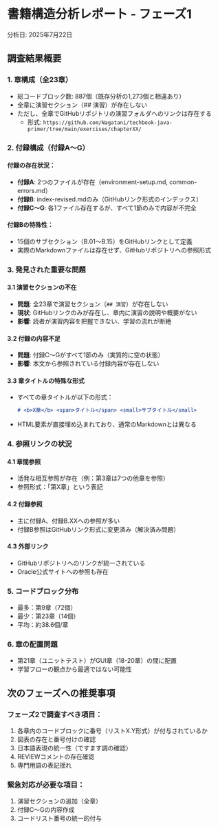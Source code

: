 # 書籍構造分析レポート - フェーズ1
分析日: 2025年7月22日

## 調査結果概要

### 1. 章構成（全23章）
- 総コードブロック数: 887個（既存分析の1,273個と相違あり）
- 全章に演習セクション（## 演習）が存在しない
- ただし、全章でGitHubリポジトリの演習フォルダへのリンクは存在する
  - 形式: `https://github.com/Nagatani/techbook-java-primer/tree/main/exercises/chapterXX/`

### 2. 付録構成（付録A〜G）

#### 付録の存在状況：
- **付録A**: 2つのファイルが存在（environment-setup.md, common-errors.md）
- **付録B**: index-revised.mdのみ（GitHubリンク形式のインデックス）
- **付録C〜G**: 各1ファイル存在するが、すべて1節のみで内容が不完全

#### 付録Bの特殊性：
- 15個のサブセクション（B.01〜B.15）をGitHubリンクとして定義
- 実際のMarkdownファイルは存在せず、GitHubリポジトリへの参照形式

### 3. 発見された重要な問題

#### 3.1 演習セクションの不在
- **問題**: 全23章で演習セクション（`## 演習`）が存在しない
- **現状**: GitHubリンクのみが存在し、章内に演習の説明や概要がない
- **影響**: 読者が演習内容を把握できない、学習の流れが断絶

#### 3.2 付録の内容不足
- **問題**: 付録C〜Gがすべて1節のみ（実質的に空の状態）
- **影響**: 本文から参照されている付録内容が存在しない

#### 3.3 章タイトルの特殊な形式
- すべての章タイトルが以下の形式：
  ```markdown
  # <b>X章</b> <span>タイトル</span> <small>サブタイトル</small>
  ```
- HTML要素が直接埋め込まれており、通常のMarkdownとは異なる

### 4. 参照リンクの状況

#### 4.1 章間参照
- 活発な相互参照が存在（例：第3章は7つの他章を参照）
- 参照形式：「第X章」という表記

#### 4.2 付録参照
- 主に付録A、付録B.XXへの参照が多い
- 付録B参照はGitHubリンク形式に変更済み（解決済み問題）

#### 4.3 外部リンク
- GitHubリポジトリへのリンクが統一されている
- Oracle公式サイトへの参照も存在

### 5. コードブロック分布
- 最多：第9章（72個）
- 最少：第23章（14個）
- 平均：約38.6個/章

### 6. 章の配置問題
- 第21章（ユニットテスト）がGUI章（18-20章）の間に配置
- 学習フローの観点から最適ではない可能性

## 次のフェーズへの推奨事項

### フェーズ2で調査すべき項目：
1. 各章内のコードブロックに番号（リストX.Y形式）が付与されているか
2. 図表の存在と番号付けの確認
3. 日本語表現の統一性（ですます調の確認）
4. REVIEWコメントの存在確認
5. 専門用語の表記揺れ

### 緊急対応が必要な項目：
1. 演習セクションの追加（全章）
2. 付録C〜Gの内容作成
3. コードリスト番号の統一的付与